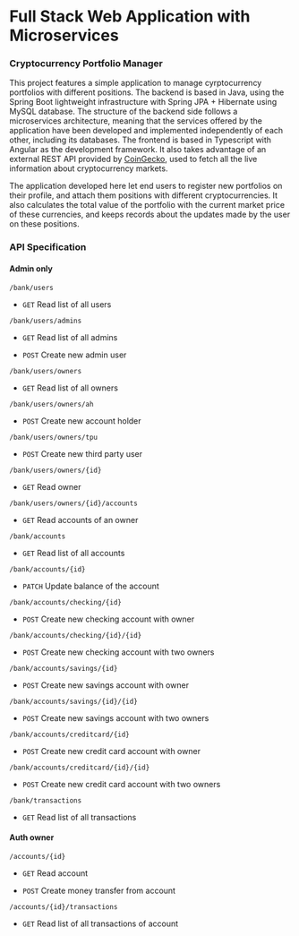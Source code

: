 # Full Stack Web Application with Microservices
### Cryptocurrency Portfolio Manager

This project features a simple application to manage cyrptocurrency portfolios with different positions. 
The backend is based in Java, using the Spring Boot lightweight infrastructure with Spring JPA + Hibernate using MySQL database. The structure of the backend side follows a microservices architecture, meaning that the services offered by the application have been developed and implemented independently of each other, including its databases.
The frontend is based in Typescript with Angular as the development framework.
It also takes advantage of an external REST API provided by [CoinGecko](https://www.coingecko.com/es/api), used to fetch all the live information about cryptocurrency markets.

The application developed here let end users to register new portfolios on their profile, and attach them positions with different cryptocurrencies. It also calculates the total value
of the portfolio with the current market price of these currencies, and keeps records about the updates made by the user on these positions.

 
### API Specification
 
#### Admin only
```
/bank/users
```
 - `GET` Read list of all users
``` 
/bank/users/admins
```
 - `GET` Read list of all admins

 - `POST` Create new admin user 
```
/bank/users/owners
```
 - `GET` Read list of all owners
 ```
/bank/users/owners/ah
``` 
 - `POST` Create new account holder
```
/bank/users/owners/tpu
``` 
 - `POST` Create new third party user
 ```
/bank/users/owners/{id}
``` 
 - `GET` Read owner
 ```
/bank/users/owners/{id}/accounts
``` 
 - `GET` Read accounts of an owner
 ```
/bank/accounts
``` 
 - `GET` Read list of all accounts
 ```
/bank/accounts/{id}
 ``` 
 - `PATCH` Update balance of the account
 ```
/bank/accounts/checking/{id}
 ``` 
 - `POST` Create new checking account with owner
 ```
/bank/accounts/checking/{id}/{id}
 ``` 
 - `POST` Create new checking account with two owners
 ```
/bank/accounts/savings/{id}
 ``` 
 - `POST` Create new savings account with owner
 ```
 /bank/accounts/savings/{id}/{id}
 ```
 - `POST` Create new savings account with two owners
 ```
 /bank/accounts/creditcard/{id}
 ```
 - `POST` Create new credit card account with owner
 ```
 /bank/accounts/creditcard/{id}/{id}
 ```
 - `POST` Create new credit card account with two owners
 ```
 /bank/transactions
 ```
 - `GET`  Read list of all transactions
 
#### Auth owner
 ``` 
 /accounts/{id}
 ``` 
 - `GET`  Read account

 - `POST` Create money transfer from account
 ```
 /accounts/{id}/transactions
 ```
 - `GET`  Read list of all transactions of account